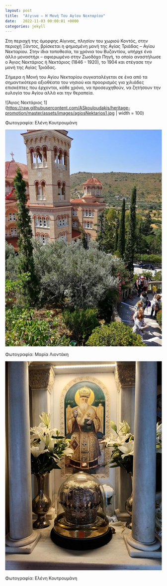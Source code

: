 ```yaml
---
layout: post
title:  "Αίγινα – Η Μονή Του Αγίου Νεκταρίου"
date:   2022-11-03 00:00:01 +0000
categories: jekyll
---
```

Στη περιοχή της όμορφης Αίγινας, πλησίον του χωριού Κοντός, στην περιοχή Ξάντος, βρίσκεται η φημισμένη μονή της Αγίας Τριάδας – Αγίου Νεκταρίου. Στην ίδια τοποθεσία, τα χρόνια του Βυζαντίου, υπήρχε ένα άλλο μοναστήρι – αφιερωμένο στην Ζωοδόχο Πηγή, το οποίο αναστήλωσε ο Άγιος Νεκτάριος ή Νεκτάριος (1846 - 1920), το 1904 και στέγασε την μονή της Αγίας Τριάδας.

Σήμερα η Μονή του Αγίου Νεκταρίου συγκαταλέγεται σε ένα από τα σημαντικότερα αξιοθέατα του νησιού και προορισμός για χιλιάδες επισκέπτες που έρχονται, κάθε χρόνο, να προσευχηθούν, να ζητήσουν την ευλογία του Αγίου αλλά και την θεραπεία.

![Άγιος Νεκτάριος 1](https://raw.githubusercontent.com/ASkouloudakis/heritage-promotion/master/assets/images/agiosNektarios1.jpg | width = 100)

Φωτογραφία: Ελένη Κουτρουμάνη

![Άγιος Νεκτάριος 2](https://raw.githubusercontent.com/ASkouloudakis/heritage-promotion/master/assets/images/agiosNektarios3.jpg)

Φωτογραφία: Μαρία Λιοντάκη

![Άγιος Νεκτάριος 1](https://raw.githubusercontent.com/ASkouloudakis/heritage-promotion/master/assets/images/agiosNektarios2.jpg)

Φωτογραφία: Ελένη Κουτρουμάνη
